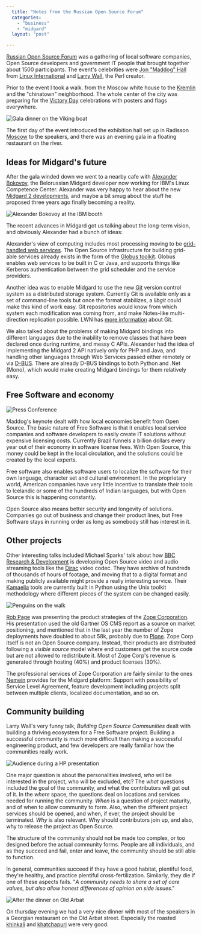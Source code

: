 ```yaml
---
  title: "Notes from the Russian Open Source Forum"
  categories: 
    - "business"
    - "midgard"
  layout: "post"

---
```

[Russian Open Source Forum][1] was a gathering of local software companies, Open Source developers and government IT people that brought together about 1500 participants. The event's celebrities were [Jon "Maddog" Hall][4] from [Linux International][2] and [Larry Wall][3], the Perl creator.

Prior to the event I took a walk. from the Moscow white house to the [Kremlin][11] and the "chinatown" neighborhood. The whole center of the city was preparing for the [Victory Day][12] celebrations with posters and flags everywhere.

![Gala dinner on the Viking boat](https://d2vqpl3tx84ay5.cloudfront.net/OSF_Viking_Boat_Gala.jpg)

The first day of the event introduced the exhibition hall set up in Radisson [Moscow][7] to the speakers, and there was an evening gala in a floating restaurant on the river.

## Ideas for Midgard's future

After the gala winded down we went to a nearby cafe with [Alexander Bokovoy][5], the Belorussian Midgard developer now working for IBM's Linux Competence Center. Alexander was very happy to hear about the new [Midgard 2 developments][6], and maybe a bit smug about the stuff he proposed three years ago finally becoming a reality.

![Alexander Bokovoy at the IBM booth](https://d2vqpl3tx84ay5.cloudfront.net/OSF_Alexander_IBM_Booth.jpg)

The recent advances in Midgard got us talking about the long-term vision, and obviously Alexander had a bunch of ideas:

Alexander's view of computing includes most processing moving to be [grid-handled web services][10]. The Open Source infrastructure for building grid-able services already exists in the form of the [Globus toolkit][9]. Globus enables web services to be built in C or Java, and supports things like Kerberos authentication between the grid scheduler and the service providers.

Another idea was to enable Midgard to use the new [Git][13] version control system as a distributed storage system. Currently Git is available only as a set of command-line tools but once the format stabilizes, a _libgit_ could make this kind of work easy. Git repositories would know from which system each modification was coming from, and make Notes-like multi-direction replication possible. LWN has [more information][14] about Git.

We also talked about the problems of making Midgard bindings into different languages due to the inability to remove classes that have been declared once during runtime, and messy C APIs. Alexander had the idea of implementing the Midgard 2 API natively only for PHP and Java, and handling other languages through Web Services passed either remotely or via [D-BUS][15]. There are already D-BUS bindings to both Python and .Net (Mono), which would make creating Midgard bindings for them relatively easy.

## Free Software and economy

![Press Conference](https://d2vqpl3tx84ay5.cloudfront.net/OSF_Celeb_Panel.jpg)

Maddog's keynote dealt with how local economies benefit from Open Source. The basic nature of Free Software is that it enables local service companies and software developers to easily create IT solutions without expensive licensing costs. Currently Brazil funnels a billion dollars every year out of their economy in software license fees. With Open Source, this money could be kept in the local circulation, and the solutions could be created by the local experts.

Free software also enables software users to localize the software for their own language, character set and cultural environment. In the proprietary world, American companies have very little incentive to translate their tools to Icelandic or some of the hundreds of Indian languages, but with Open Source this is happening constantly.

Open Source also means better security and longevity of solutions. Companies go out of business and change their product lines, but Free Software stays in running order as long as somebody still has interest in it.

## Other projects

Other interesting talks included Michael Sparks' talk about how [BBC Research & Development][8] is developing Open Source video and audio streaming tools like the [Dirac][22] video codec. They have archive of hundreds of thousands of hours of footage, and moving that to a digital format and making publicly available might provide a really interesting service. Their [Kamaelia][23] tools are currently built in Python using the Unix toolkit methodology where different pieces of the system can be changed easily.

![Penguins on the walk](https://d2vqpl3tx84ay5.cloudfront.net/OSF_Penguins.jpg)

[Rob Page][17] was presenting the product strategies of the [Zope Corporation][16]. His presentation used the old Gartner OS CMS report as a source on market positioning, and mentioned that in the last year the number of Zope deployments have doubled to about 58k, probably due to [Plone][18]. Zope Corp itself is not an Open Source company. Instead, their products are distributed following a _visible source_ model where end customers get the source code but are not allowed to redistribute it. Most of Zope Corp's revenue is generated through hosting (40%) and product licenses (30%).

The professional services of Zope Corporation are fairly similar to the ones [Nemein][21] provides for the Midgard platform: Support with possibility of Service Level Agreement, feature development including projects split between multiple clients, localized documentation, and so on.

## Community building

Larry Wall's very funny talk, _Building Open Source Communities_ dealt with building a thriving ecosystem for a Free Software project. Building a successful community is much more difficult than making a successful engineering product, and few developers are really familiar how the communities really work.

![Audience during a HP presentation](https://d2vqpl3tx84ay5.cloudfront.net/OSF_Crowd.jpg)

One major question is about the personalities involved, _who_ will be interested in the project, who will be excluded, etc? The _what_ questions included the goal of the community, and what the contributors will get out of it. In the _where_ space, the questions deal on locations and services needed for running the community. _When_ is a question of project maturity, and of when to allow community to form. Also, when the different project services should be opened, and when, if ever, the project should be terminated. _Why_ is also relevant. Why should contributors join up, and also, why to release the project as Open Source.

The structure of the community should not be made too complex, or too designed before the actual community forms. People are all individuals, and as they succeed and fail, enter and leave, the community should be still able to function.

In general, communities succeed if they have a good habitat, plentiful food, they're healthy, and practice plentiful cross-fertilization. Similarly, they die if one of these aspects fails. "_A community needs to share a set of core values, but also allow honest differences of opinion on side issues_."

![After the dinner on Old Arbat](https://d2vqpl3tx84ay5.cloudfront.net/OSF_Georgian_Dinner.jpg)

On thursday evening we had a very nice dinner with most of the speakers in a Georgian restaurant on the Old Arbat street. Especially the roasted [khinkali][20] and [khatchapuri][19] were very good.

[1]: http://www.opensource-forum.ru/index.php
[2]: http://www.li.org/
[3]: http://www.wall.org/~larry/
[4]: http://www.li.org/who/bio.php?name=hall
[5]: http://www.midgard-project.org/midcom-permalink-01ed9894c409cae82b929b0f0f928d52
[6]: http://bergie.iki.fi/midcom-permalink-0ca727a1a16a493d5e8b62a509b28c46
[7]: http://en.wikipedia.org/wiki/Moscow
[8]: http://www.bbc.co.uk/rd/index.shtml
[9]: http://www-unix.globus.org/toolkit/
[10]: http://www.gridcomputingplanet.com/news/article.php/3304571
[11]: http://en.wikipedia.org/wiki/Moscow_Kremlin
[12]: http://en.wikipedia.org/wiki/Victory_Day
[13]: http://en.wikipedia.org/wiki/Git
[14]: http://lwn.net/Articles/131657/
[15]: http://www.freedesktop.org/Software/dbus
[16]: http://www.zope.com/
[17]: http://www.zope.com/Corporate/Management/Page.html
[18]: http://plone.org/
[19]: http://www.recipesfood.com/Recipes/Khatchapuri-(Georgian-Cheese-Bread).aspx
[20]: http://members.tripod.com/ggdavid/georgia/cuisine/khinkali.htm
[21]: http://www.nemein.com/
[22]: http://dirac.sourceforge.net/
[23]: http://kamaelia.sourceforge.net/
